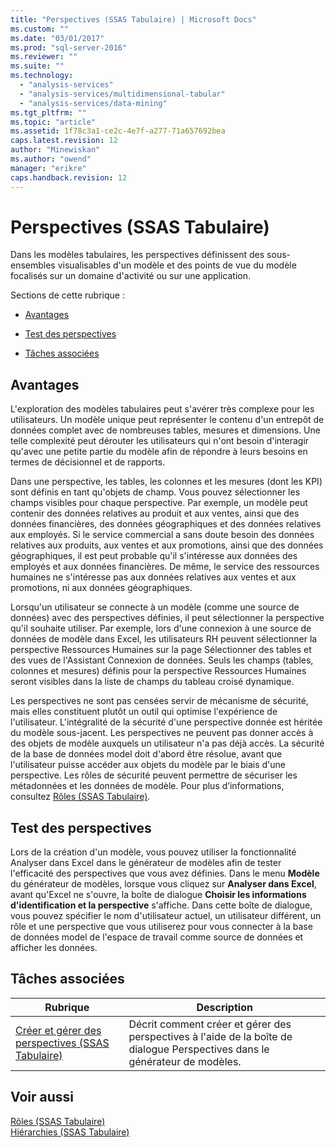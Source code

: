 ```yaml
---
title: "Perspectives (SSAS Tabulaire) | Microsoft Docs"
ms.custom: ""
ms.date: "03/01/2017"
ms.prod: "sql-server-2016"
ms.reviewer: ""
ms.suite: ""
ms.technology: 
  - "analysis-services"
  - "analysis-services/multidimensional-tabular"
  - "analysis-services/data-mining"
ms.tgt_pltfrm: ""
ms.topic: "article"
ms.assetid: 1f78c3a1-ce2c-4e7f-a277-71a657692bea
caps.latest.revision: 12
author: "Minewiskan"
ms.author: "owend"
manager: "erikre"
caps.handback.revision: 12
---
```

# Perspectives (SSAS Tabulaire)
  Dans les modèles tabulaires, les perspectives définissent des sous-ensembles visualisables d'un modèle et des points de vue du modèle focalisés sur un domaine d'activité ou sur une application.  
  
 Sections de cette rubrique :  
  
-   [Avantages](#bkmk_understanding)  
  
-   [Test des perspectives](#bkmk_testpersp)  
  
-   [Tâches associées](#bkmk_related_tasks)  
  
##  <a name="bkmk_understanding"></a> Avantages  
 L'exploration des modèles tabulaires peut s'avérer très complexe pour les utilisateurs. Un modèle unique peut représenter le contenu d'un entrepôt de données complet avec de nombreuses tables, mesures et dimensions. Une telle complexité peut dérouter les utilisateurs qui n'ont besoin d'interagir qu'avec une petite partie du modèle afin de répondre à leurs besoins en termes de décisionnel et de rapports.  
  
 Dans une perspective, les tables, les colonnes et les mesures (dont les KPI) sont définis en tant qu'objets de champ. Vous pouvez sélectionner les champs visibles pour chaque perspective. Par exemple, un modèle peut contenir des données relatives au produit et aux ventes, ainsi que des données financières, des données géographiques et des données relatives aux employés. Si le service commercial a sans doute besoin des données relatives aux produits, aux ventes et aux promotions, ainsi que des données géographiques, il est peut probable qu'il s'intéresse aux données des employés et aux données financières. De même, le service des ressources humaines ne s'intéresse pas aux données relatives aux ventes et aux promotions, ni aux données géographiques.  
  
 Lorsqu'un utilisateur se connecte à un modèle (comme une source de données) avec des perspectives définies, il peut sélectionner la perspective qu'il souhaite utiliser. Par exemple, lors d'une connexion à une source de données de modèle dans Excel, les utilisateurs RH peuvent sélectionner la perspective Ressources Humaines sur la page Sélectionner des tables et des vues de l'Assistant Connexion de données. Seuls les champs (tables, colonnes et mesures) définis pour la perspective Ressources Humaines seront visibles dans la liste de champs du tableau croisé dynamique.  
  
 Les perspectives ne sont pas censées servir de mécanisme de sécurité, mais elles constituent plutôt un outil qui optimise l'expérience de l'utilisateur. L'intégralité de la sécurité d'une perspective donnée est héritée du modèle sous-jacent. Les perspectives ne peuvent pas donner accès à des objets de modèle auxquels un utilisateur n'a pas déjà accès. La sécurité de la base de données model doit d'abord être résolue, avant que l'utilisateur puisse accéder aux objets du modèle par le biais d'une perspective. Les rôles de sécurité peuvent permettre de sécuriser les métadonnées et les données de modèle. Pour plus d’informations, consultez [Rôles &#40;SSAS Tabulaire&#41;](../../analysis-services/tabular-models/roles-ssas-tabular.md).  
  
##  <a name="bkmk_testpersp"></a> Test des perspectives  
 Lors de la création d'un modèle, vous pouvez utiliser la fonctionnalité Analyser dans Excel dans le générateur de modèles afin de tester l'efficacité des perspectives que vous avez définies. Dans le menu **Modèle** du générateur de modèles, lorsque vous cliquez sur **Analyser dans Excel**, avant qu'Excel ne s'ouvre, la boîte de dialogue **Choisir les informations d'identification et la perspective** s'affiche. Dans cette boîte de dialogue, vous pouvez spécifier le nom d'utilisateur actuel, un utilisateur différent, un rôle et une perspective que vous utiliserez pour vous connecter à la base de données model de l'espace de travail comme source de données et afficher les données.  
  
##  <a name="bkmk_related_tasks"></a> Tâches associées  
  
|Rubrique|Description|  
|-----------|-----------------|  
|[Créer et gérer des perspectives &#40;SSAS Tabulaire&#41;](../../analysis-services/tabular-models/create-and-manage-perspectives-ssas-tabular.md)|Décrit comment créer et gérer des perspectives à l'aide de la boîte de dialogue Perspectives dans le générateur de modèles.|  
  
## Voir aussi  
 [Rôles &#40;SSAS Tabulaire&#41;](../../analysis-services/tabular-models/roles-ssas-tabular.md)   
 [Hiérarchies &#40;SSAS Tabulaire&#41;](../../analysis-services/tabular-models/hierarchies-ssas-tabular.md)  
  
  